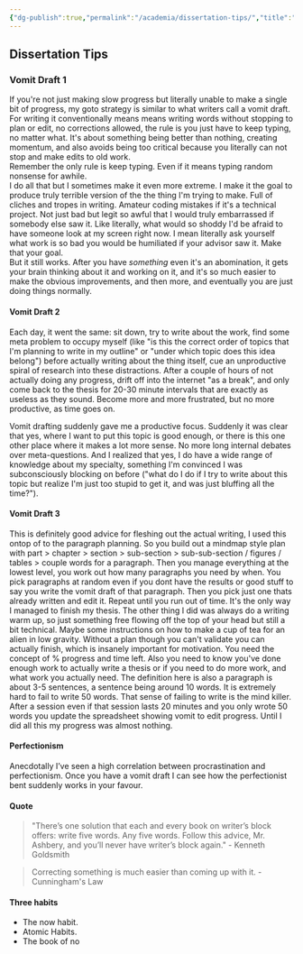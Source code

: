 ```yaml
---
{"dg-publish":true,"permalink":"/academia/dissertation-tips/","title":"Dissertation Tips","noteIcon":""}
---
```



## Dissertation Tips

### Vomit Draft 1

If you're not just making slow progress but literally unable to make a single bit of progress, my goto strategy is similar to what writers call a vomit draft.  
For writing it conventionally means means writing words without stopping to plan or edit, no corrections allowed, the rule is you just have to keep typing, no matter what. It's about something being better than nothing, creating momentum, and also avoids being too critical because you literally can not stop and make edits to old work.  
Remember the only rule is keep typing. Even if it means typing random nonsense for awhile.  
I do all that but I sometimes make it even more extreme. I make it the goal to produce truly terrible version of the the thing I'm trying to make. Full of cliches and tropes in writing. Amateur coding mistakes if it's a technical project. Not just bad but legit so awful that I would truly embarrassed if somebody else saw it. Like literally, what would so shoddy I'd be afraid to have someone look at my screen right now. I mean literally ask yourself what work is so bad you would be humiliated if your advisor saw it. Make that your goal.  
But it still works. After you have _something_ even it's an abomination, it gets your brain thinking about it and working on it, and it's so much easier to make the obvious improvements, and then more, and eventually you are just doing things normally.

#### Vomit Draft 2

Each day, it went the same: sit down, try to write about the work, find some meta problem to occupy myself (like "is this the correct order of topics that I'm planning to write in my outline" or "under which topic does this idea belong") before actually writing about the thing itself, cue an unproductive spiral of research into these distractions. After a couple of hours of not actually doing any progress, drift off into the internet "as a break", and only come back to the thesis for 20-30 minute intervals that are exactly as useless as they sound. Become more and more frustrated, but no more productive, as time goes on.

Vomit drafting suddenly gave me a productive focus. Suddenly it was clear that yes, where I want to put this topic is good enough, or there is this one other place where it makes a lot more sense. No more long internal debates over meta-questions. And I realized that yes, I do have a wide range of knowledge about my specialty, something I'm convinced I was subconsciously blocking on before ("what do I do if I try to write about this topic but realize I'm just too stupid to get it, and was just bluffing all the time?").

#### Vomit Draft 3

This is definitely good advice for fleshing out the actual writing, I used this ontop of to the paragraph planning. So you build out a mindmap style plan with part > chapter > section > sub-section > sub-sub-section / figures / tables > couple words for a paragraph. Then you manage everything at the lowest level, you work out how many paragraphs you need by when. You pick paragraphs at random even if you dont have the results or good stuff to say you write the vomit draft of that paragraph. Then you pick just one thats already written and edit it. Repeat until you run out of time. It's the only way I managed to finish my thesis. The other thing I did was always do a writing warm up, so just something free flowing off the top of your head but still a bit technical. Maybe some instructions on how to make a cup of tea for an alien in low gravity. Without a plan though you can't validate you can actually finish, which is insanely important for motivation. You need the concept of % progress and time left. Also you need to know you've done enough work to actually write a thesis or if you need to do more work, and what work you actually need. The definition here is also a paragraph is about 3-5 sentences, a sentence being around 10 words. It is extremely hard to fail to write 50 words. That sense of failing to write is the mind killer. After a session even if that session lasts 20 minutes and you only wrote 50 words you update the spreadsheet showing vomit to edit progress. Until I did all this my progress was almost nothing.

#### Perfectionism

Anecdotally I’ve seen a high correlation between procrastination and perfectionism. Once you have a vomit draft I can see how the perfectionist bent suddenly works in your favour.

#### Quote

> "There’s one solution that each and every book on writer’s block offers: write five words. Any five words. Follow this advice, Mr. Ashbery, and you’ll never have writer’s block again." - Kenneth Goldsmith

> Correcting something is much easier than coming up with it. - Cunningham's Law

#### Three habits

- The now habit.
- Atomic Habits.
- The book of no
